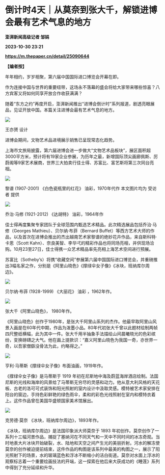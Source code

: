 # 倒计时4天｜从莫奈到张大千，解锁进博会最有艺术气息的地方
**澎湃新闻高级记者 邹娟**

**2023-10-30 23:21**

**https://m.thepaper.cn/detail/25090644**

**【编者按】**

年年相约，岁岁相聚，第六届中国国际进口博览会开幕在即。

作为连接中国与世界的重要纽带，这场永不落幕的盛会将给大家带来哪些惊喜？八方宾客又将如何同享开放合作收获满满？

随着“东方之约”再度开启，澎湃新闻推出“进博会倒计时”系列报道，剧透亮眼展品，见证开放中国。本篇关注进博会最有艺术气息的地方。

![](https://imagecloud.thepaper.cn/thepaper/image/276/238/247.gif)

王亦赟 设计

进博会期间，文物艺术品进境展示销售已呈现常态化趋势。

上海市文旅局披露，第六届进博会进一步做大“文物艺术品板块”，展区面积超3000平方米，预计将有19家企业参展，为历年之最，新增国际顶尖画廊佩斯、厉蔚阁等9家艺术展商，世界三大拍卖行佳士得、苏富比、富艺斯将第三次同台亮相。

![](https://imagecloud.thepaper.cn/thepaper/image/275/944/173.jpg)

黎谱 (1907-2001) 《白色瓷瓶里的红花》 油彩，1970年代作 本文图片均为 受访者 提供

![](https://imagecloud.thepaper.cn/thepaper/image/275/944/174.jpg)

乔治·马修 (1921-2012) 《达胡特》 油彩，1964年作

佳士得再度集聚专家团队于全球范围内甄选艺术精品。此次精选展品包括乔治·马修（Georges Mathieu）、贝尔纳·布菲（Bernard Buffet）等西方艺术大师的作品，以及首次在进博会推出的杰出越南艺术家黎谱的绝妙花卉作品，来自斯科特·卡恩（Scott Kahn）、奈良美智、李华弌的精彩作品也将同场亮相，并供现场洽购。10月23至27日，佳士得携一众艺术精品率先亮相上海艺术空间进行预展。

苏富比（Sotheby’s）将携“收藏空间”参展第六届中国国际进口博览会，并重磅推出3幅名家之作，分别是《阿里山晓色》《撑绿伞女子像》《冰块，班纳库尔周边》。

![](https://imagecloud.thepaper.cn/thepaper/image/275/944/170.jpg)

贝尔纳·布菲 (1928-1999) 《大丽花》 油彩 ，1962年作。

![](https://imagecloud.thepaper.cn/thepaper/image/275/944/175.jpg)

张大千《阿里山晓色》， 1980年作。

《阿里山晓色》创作于1980年，是张大千阿里山系列的杰作。他最早取阿里山风景入画是在60年代中期，作品为泼墨小品。80年代初张大千曾以此题材绘制两帧四尺整纸横幅，此为其中一件。张大千用半抽象手法描绘山间晨曦晓光的色彩缤纷，变换磅礴之大气。他在画上提款识：“嘉义阿里山晓色为我国一奇，亦世界一奇，以吾家僧繇没骨法为此，约略得之。”

![](https://imagecloud.thepaper.cn/thepaper/image/275/944/171.jpg)

亨利·马蒂斯《撑绿伞女子像》布面油画，1919年作。

《撑绿伞女子像》是马蒂斯于 1919 年初在尼斯地中海及蔚蓝海岸酒店绘制。法国尼斯的光线和海岸的风景给了马蒂斯无穷尽的灵感和动力。他从意大利风格的天花板、古老的洛可可式装饰和阳光照射的室内设计中汲取灵感。模特被艺术家安排在阳台的窗边，手持色彩鲜艳的绿色雨伞，柔和的彩色光线照射在室内和模特衣着上。这件作品曾在美国华盛顿国家美术馆展出。

![](https://imagecloud.thepaper.cn/thepaper/image/275/944/172.jpg)

克劳德·莫奈 《冰块，班纳库尔周边》，1893年作。

《冰块，班纳库尔周边》是法国印象派大师莫奈于 1893 年初创作。莫奈创作了一系列十三幅河景作品，捕捉了塞纳河在不同天气和一天中不同时间的冰冻奇观。当时地表大片冰块开始破裂，水、陆地和天空之间产生光的美丽折射。河水的解冻使莫奈的创作被迫提前结束，这件作品的构图是该系列中最美的构图之一，展示了阳光照射下的场景，水的玻璃蓝色和浮冰不断缩小的洁白街道。莫奈对水面上浮冰的观察标志着一个重要绘画技法的开端，这一探索在他后来大获成功的《睡莲》系列中得到了充分延续和升华。